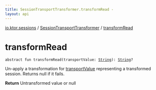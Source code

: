 ```yaml
---
title: SessionTransportTransformer.transformRead - 
layout: api
---
```


<div class='api-docs-breadcrumbs'><a href="../index.html">io.ktor.sessions</a> / <a href="index.html">SessionTransportTransformer</a> / <a href="./transform-read.html">transformRead</a></div>

# transformRead

<div class="signature"><code><span class="keyword">abstract</span> <span class="keyword">fun </span><span class="identifier">transformRead</span><span class="symbol">(</span><span class="parameterName" id="io.ktor.sessions.SessionTransportTransformer$transformRead(kotlin.String)/transportValue">transportValue</span><span class="symbol">:</span>&nbsp;<a href="https://kotlinlang.org/api/latest/jvm/stdlib/kotlin/-string/index.html"><span class="identifier">String</span></a><span class="symbol">)</span><span class="symbol">: </span><a href="https://kotlinlang.org/api/latest/jvm/stdlib/kotlin/-string/index.html"><span class="identifier">String</span></a><span class="symbol">?</span></code></div>

Un-apply a transformation for <a href="transform-read.html#io.ktor.sessions.SessionTransportTransformer$transformRead(kotlin.String)/transportValue">transportValue</a> representing a transformed session.
Returns null if it fails.

**Return**
Untransformed value or null

